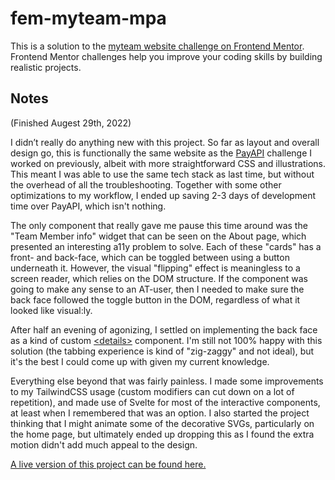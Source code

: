 # fem-myteam-mpa

This is a solution to the [myteam website challenge on Frontend Mentor](https://www.frontendmentor.io/challenges/myteam-multipage-website-mxlEauvW). Frontend Mentor challenges help you improve your coding skills by building realistic projects.

## Notes

(Finished Augest 29th, 2022)

I didn’t really do anything new with this project. So far as layout and overall design go, this is functionally the same website as the [PayAPI](https://www.frontendmentor.io/solutions/payapi-static-site-with-astro-tailwindcss-RG-irKjRSM) challenge I worked on previously, albeit with more straightforward CSS and illustrations. This meant I was able to use the same tech stack as last time, but without the overhead of all the troubleshooting. Together with some other optimizations to my workflow, I ended up saving 2-3 days of development time over PayAPI, which isn't nothing.

The only component that really gave me pause this time around was the "Team Member info" widget that can be seen on the About page, which presented an interesting a11y problem to solve. Each of these "cards" has a front- and back-face, which can be toggled between using a button underneath it. However, the visual "flipping" effect is meaningless to a screen reader, which relies on the DOM structure. If the component was going to make any sense to an AT-user, then I needed to make sure the back face followed the toggle button in the DOM, regardless of what it looked like visual:ly.

After half an evening of agonizing, I settled on implementing the back face as a kind of custom [\<details\>](https://developer.mozilla.org/en-US/docs/Web/HTML/Element/details) component. I'm still not 100% happy with this solution (the tabbing experience is kind of "zig-zaggy" and not ideal), but it's the best I could come up with given my current knowledge.

Everything else beyond that was fairly painless. I made some improvements to my TailwindCSS usage (custom modifiers can cut down on a lot of repetition), and made use of Svelte for most of the interactive components, at least when I remembered that was an option. I also started the project thinking that I might animate some of the decorative SVGs, particularly on the home page, but ultimately ended up dropping this as I found the extra motion didn't add much appeal to the design.

[A live version of this project can be found here.](https://amorse-fem-myteam.netlify.app/)
